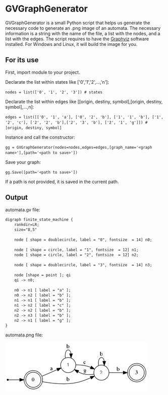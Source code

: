 # GVGraphGenerator

GVGraphGenerator is a small Python script that helps us generate the necessary code to generate an .png image of an automata. The necessary information is a string with the name of the file, a list with the nodes, and a list with the edges. The script requires to have the [Graphviz](http://www.graphviz.org/) software installed. For Windows and Linux, it will build the image for you.

## For its use

First, import module to your project.

Declarate the list within states like \['0','1','2',...,'n'\]:

`nodes = list(['0', '1', '2', '3']) # states`

Declarate the list within edges like [[origin, destiny, symbol],[origin, destiny, symbol],...,n]:

`edges = list([['0', '1', 'a'], ['0', '2', 'b'], ['1', '1', 'b'], ['1', '2', 'c'], ['2', '2', 'b'],['2', '3', 'b'], ['2', '1', 'g']]) # [origin, destiny, symbol]`

Instance and call the constructor:

`gg = GVGraphGenerator(nodes=nodes,edges=edges,[graph_name='<graph name>'],[path='<path to save>'])`

Save your graph:

`gg.Save([path='<path to save>'])`

If a path is not provided, it is saved in the current path.

## Output

automata.gv file:

```
digraph finite_state_machine {
	rankdir=LR;
	size="8,5"

	node [ shape = doublecircle, label = "0", fontsize  = 14] n0;

	node [ shape = circle, label = "1", fontsize  = 12] n1;
	node [ shape = circle, label = "2", fontsize  = 12] n2;

	node [ shape = doublecircle, label = "3", fontsize  = 14] n3;

	node [shape = point ]; qi
	qi -> n0;

	n0 -> n1 [ label = "a" ];
	n0 -> n2 [ label = "b" ];
	n1 -> n1 [ label = "b" ];
	n1 -> n2 [ label = "c" ];
	n2 -> n2 [ label = "b" ];
	n2 -> n3 [ label = "b" ];
	n2 -> n1 [ label = "g" ];
}
```

automata.png file:

![automata.png](https://github.com/PaperMonoid/javaccc/blob/master/src/graph/automata.png "automata.png")
